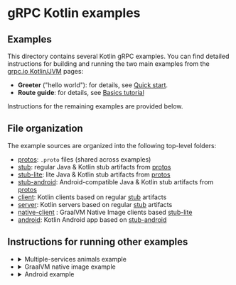 # gRPC Kotlin examples

## Examples

This directory contains several Kotlin gRPC examples. You can find detailed
instructions for building and running the two main examples from the [grpc.io
Kotlin/JVM][] pages:

- **Greeter** ("hello world"): for details, see [Quick start][].
- **Route guide**: for details, see [Basics tutorial][]

Instructions for the remaining examples are provided below.

## File organization

The example sources are organized into the following top-level folders:

- [protos][]: `.proto` files (shared across examples)
- [stub][]: regular Java & Kotlin stub artifacts from [protos][]
- [stub-lite][]: lite Java & Kotlin stub artifacts from [protos][]
- [stub-android][]: Android-compatible Java & Kotlin stub artifacts from [protos][]
- [client](client): Kotlin clients based on regular [stub][] artifacts
- [server](server): Kotlin servers based on regular [stub][] artifacts
- [native-client](native-client) : GraalVM Native Image clients based [stub-lite][]
- [android](android): Kotlin Android app based on [stub-android][]

## Instructions for running other examples

- <details>
  <summary>Multiple-services animals example</summary>

  Start the server:

  ```sh
  ./gradlew :server:AnimalsServer
  ```

  In another console, run the client against the "dog", "pig", and "sheep" services:

  ```sh
  ./gradlew :client:AnimalsClient --args=dog
  ./gradlew :client:AnimalsClient --args=pig
  ./gradlew :client:AnimalsClient --args=sheep
  ```

- <details>
  <summary>GraalVM native image example</summary>

  Start the server:

  ```sh
  ./gradlew :server:HelloWorldServer
  ```

  In another console, create the native image client and run it:

  ```sh
  ./gradlew :native-client:nativeImage
  native-client/build/graal/hello-world
  ```

- <details>
  <summary>Android example</summary>

  Start the server:

  ```sh
  ./gradlew :server:HelloWorldServer
  ```

  Run the Client:

  1. [Download Android Command Line Tools](https://developer.android.com/studio)

  1. Install the SDK:

      ```sh
      mkdir android-sdk
      cd android-sdk
      unzip PATH_TO_SDK_ZIP/sdk-tools-linux-VERSION.zip
      tools/bin/sdkmanager --update
      tools/bin/sdkmanager "platforms;android-30" "build-tools;30.0.2" "extras;google;m2repository" "extras;android;m2repository"
      tools/bin/sdkmanager --licenses
      ```

  1. Set an env var pointing to the `android-sdk`

      ```sh
      export ANDROID_SDK_ROOT=PATH_TO_SDK/android-sdk
      ```

  1. Run the build from this project's dir:

      ```sh
      ./gradlew :android:build
      ```

  1. You can either run on an emulator or a physical device and you can either
      connect to the server running on your local machine, or connect to a server
      you deployed on the cloud.

      * Emulator + Local Server:

        * From the command line:

          ```sh
          ./gradlew :android:installDebug
          ```

        * From Android Studio / IntelliJ, navigate to
          `android/src/main/kotlin/io/grpc/examples/helloworld` and right-click on
          `MainActivity` and select `Run`.

      * Physical Device + Local Server:

        * From the command line:

          1. [Setup adb](https://developer.android.com/studio/run/device)
          1. `./gradlew :android:installDebug -PserverUrl=http://YOUR_MACHINE_IP:50051/`

        * From Android Studio / IntelliJ:

          1. Create a `gradle.properties` file in your root project directory containing:

              ```sh
              serverUrl=http://YOUR_MACHINE_IP:50051/
              ```

          1. Navigate to `android/src/main/kotlin/io/grpc/examples/helloworld` and right-click on `MainActivity` and select `Run`.

      * Emulator or Physical Device + Cloud:

        * From the command line:

          1. [setup adb](https://developer.android.com/studio/run/device)
          1. `./gradlew :android:installDebug -PserverUrl=https://YOUR_SERVER/`

        * From Android Studio / IntelliJ:

          1. Create a `gradle.properties` file in your root project directory containing:

              ```sh
              serverUrl=https://YOUR_SERVER/
              ```

          1. Navigate to `android/src/main/kotlin/io/grpc/examples/helloworld` and right-click on `MainActivity` and select `Run`.

[Basics tutorial]: https://grpc.io/docs/languages/kotlin/basics/
[grpc.io Kotlin/JVM]: https://grpc.io/docs/languages/kotlin/
[protos]: protos
[Quick start]: https://grpc.io/docs/languages/kotlin/quickstart/
[stub]: stub
[stub-android]: stub-android
[stub-lite]: stub-lite
